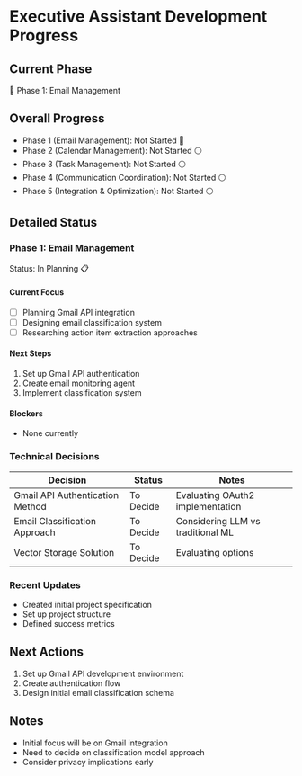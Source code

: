 # Executive Assistant Development Progress

## Current Phase
🚀 Phase 1: Email Management

## Overall Progress
- Phase 1 (Email Management): Not Started 🔵
- Phase 2 (Calendar Management): Not Started ⚪
- Phase 3 (Task Management): Not Started ⚪
- Phase 4 (Communication Coordination): Not Started ⚪
- Phase 5 (Integration & Optimization): Not Started ⚪

## Detailed Status

### Phase 1: Email Management
Status: In Planning 📋

#### Current Focus
- [ ] Planning Gmail API integration
- [ ] Designing email classification system
- [ ] Researching action item extraction approaches

#### Next Steps
1. Set up Gmail API authentication
2. Create email monitoring agent
3. Implement classification system

#### Blockers
- None currently

### Technical Decisions
| Decision | Status | Notes |
|----------|---------|-------|
| Gmail API Authentication Method | To Decide | Evaluating OAuth2 implementation |
| Email Classification Approach | To Decide | Considering LLM vs traditional ML |
| Vector Storage Solution | To Decide | Evaluating options |

### Recent Updates
- Created initial project specification
- Set up project structure
- Defined success metrics

## Next Actions
1. Set up Gmail API development environment
2. Create authentication flow
3. Design initial email classification schema

## Notes
- Initial focus will be on Gmail integration
- Need to decide on classification model approach
- Consider privacy implications early